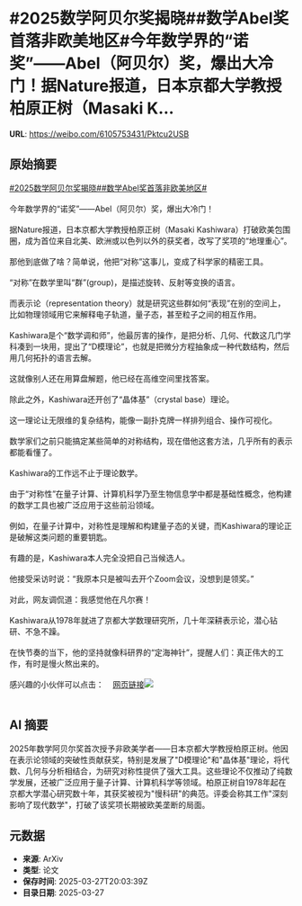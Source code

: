 # #2025数学阿贝尔奖揭晓##数学Abel奖首落非欧美地区#今年数学界的“诺奖”——Abel（阿贝尔）奖，爆出大冷门！据Nature报道，日本京都大学教授柏原正树（Masaki K...

**URL**: https://weibo.com/6105753431/Pktcu2USB

## 原始摘要

<a href="https://m.weibo.cn/search?containerid=231522type%3D1%26t%3D10%26q%3D%232025%E6%95%B0%E5%AD%A6%E9%98%BF%E8%B4%9D%E5%B0%94%E5%A5%96%E6%8F%AD%E6%99%93%23&amp;extparam=%232025%E6%95%B0%E5%AD%A6%E9%98%BF%E8%B4%9D%E5%B0%94%E5%A5%96%E6%8F%AD%E6%99%93%23" data-hide=""><span class="surl-text">#2025数学阿贝尔奖揭晓#</span></a><a href="https://m.weibo.cn/search?containerid=231522type%3D1%26t%3D10%26q%3D%23%E6%95%B0%E5%AD%A6Abel%E5%A5%96%E9%A6%96%E8%90%BD%E9%9D%9E%E6%AC%A7%E7%BE%8E%E5%9C%B0%E5%8C%BA%23&amp;extparam=%23%E6%95%B0%E5%AD%A6Abel%E5%A5%96%E9%A6%96%E8%90%BD%E9%9D%9E%E6%AC%A7%E7%BE%8E%E5%9C%B0%E5%8C%BA%23" data-hide=""><span class="surl-text">#数学Abel奖首落非欧美地区#</span></a><br><br>今年数学界的“诺奖”——Abel（阿贝尔）奖，爆出大冷门！<br><br>据Nature报道，日本京都大学教授柏原正树（Masaki Kashiwara）打破欧美包围圈，成为首位来自北美、欧洲或以色列以外的获奖者，改写了奖项的“地理重心”。<br><br>那他到底做了啥？简单说，他把“对称”这事儿，变成了科学家的精密工具。<br><br>“对称”在数学里叫“群”(group)，是描述旋转、反射等变换的语言。<br><br>而表示论（representation theory）就是研究这些群如何“表现”在别的空间上，比如物理领域用它来解释电子轨道，量子态，甚至粒子之间的相互作用。<br><br>Kashiwara是个“数学调和师”，他最厉害的操作，是把分析、几何、代数这几门学科凑到一块用，提出了“D模理论”，也就是把微分方程抽象成一种代数结构，然后用几何拓扑的语言去解。<br><br>这就像别人还在用算盘解题，他已经在高维空间里找答案。<br><br>除此之外，Kashiwara还开创了“晶体基”（crystal base）理论。<br><br>这一理论让无限维的复杂结构，能像一副扑克牌一样排列组合、操作可视化。<br><br>数学家们之前只能搞定某些简单的对称结构，现在借他这套方法，几乎所有的表示都能看懂了。<br><br>Kashiwara的工作远不止于理论数学。<br><br>由于“对称性”在量子计算、计算机科学乃至生物信息学中都是基础性概念，他构建的数学工具也被广泛应用于这些前沿领域。<br><br>例如，在量子计算中，对称性是理解和构建量子态的关键，而Kashiwara的理论正是破解这类问题的重要钥匙。<br><br>有趣的是，Kashiwara本人完全没把自己当候选人。<br><br>他接受采访时说：“我原本只是被叫去开个Zoom会议，没想到是领奖。”<br><br>对此，网友调侃道：我感觉他在凡尔赛！<br><br>Kashiwara从1978年就进了京都大学数理研究所，几十年深耕表示论，潜心钻研、不急不躁。<br><br>在快节奏的当下，他的坚持就像科研界的“定海神针”，提醒人们：真正伟大的工作，有时是慢火熬出来的。<br><br>感兴趣的小伙伴可以点击：<a href="https://weibo.cn/sinaurl?u=https%3A%2F%2Fwww.nature.com%2Farticles%2Fd41586-025-00949-9" data-hide=""><span class="url-icon"><img style="width: 1rem;height: 1rem" src="https://h5.sinaimg.cn/upload/2015/09/25/3/timeline_card_small_web_default.png" referrerpolicy="no-referrer"></span><span class="surl-text">网页链接</span></a><img style="" src="https://tvax3.sinaimg.cn/large/006Fd7o3gy1hzvf9a2unxj30lb0dn10t.jpg" referrerpolicy="no-referrer"><br><br>

## AI 摘要

2025年数学阿贝尔奖首次授予非欧美学者——日本京都大学教授柏原正树。他因在表示论领域的突破性贡献获奖，特别是发展了"D模理论"和"晶体基"理论，将代数、几何与分析相结合，为研究对称性提供了强大工具。这些理论不仅推动了纯数学发展，还被广泛应用于量子计算、计算机科学等领域。柏原正树自1978年起在京都大学潜心研究数十年，其获奖被视为"慢科研"的典范。评委会称其工作"深刻影响了现代数学"，打破了该奖项长期被欧美垄断的局面。

## 元数据

- **来源**: ArXiv
- **类型**: 论文
- **保存时间**: 2025-03-27T20:03:39Z
- **目录日期**: 2025-03-27
